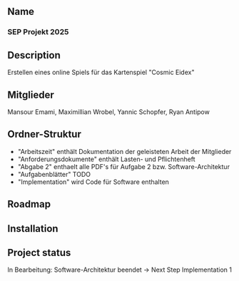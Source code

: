 ## Name
### SEP Projekt 2025

## Description
Erstellen eines online Spiels für das Kartenspiel "Cosmic Eidex"

## Mitglieder
Mansour Emami, Maximillian Wrobel, Yannic Schopfer, Ryan Antipow

## Ordner-Struktur
- "Arbeitszeit" enthält Dokumentation der geleisteten Arbeit der Mitglieder
- "Anforderungsdokumente" enthält Lasten- und Pflichtenheft
- "Abgabe 2" enthaelt alle PDF's für Aufgabe 2 bzw. Software-Architektur
- "Aufgabenblätter" TODO
- "Implementation" wird Code für Software enthalten


## Roadmap


## Installation


## Project status
In Bearbeitung: Software-Architektur beendet -> Next Step Implementation 1
